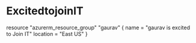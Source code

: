 # ExcitedtojoinIT
resource "azurerm_resource_group" "gaurav" {
  name     = "gaurav is excited to Join IT"
  location = "East US"
}